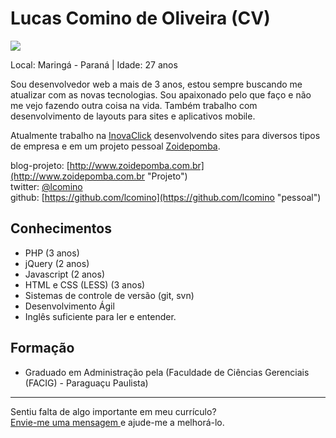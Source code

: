 # Lucas Comino de Oliveira (CV)

<img src="https://avatars0.githubusercontent.com/u/671356?s=200" />

Local: Maringá - Paraná | Idade: 27 anos

Sou desenvolvedor web a mais de 3 anos, estou sempre buscando me atualizar com as novas tecnologias. Sou apaixonado pelo que faço e não me vejo fazendo outra coisa na vida.
Também trabalho com desenvolvimento de layouts para sites e aplicativos mobile.

Atualmente trabalho na [InovaClick](http://www.inovaclick.com.br "Link") desenvolvendo sites para diversos tipos de empresa e em um projeto pessoal [Zoidepomba](http://zoidepomba.com.br "link").

blog-projeto: [http://www.zoidepomba.com.br](http://www.zoidepomba.com.br "Projeto")  
twitter: [@lcomino](http://twitter.com/lcomino "pessoal")  
github: [https://github.com/lcomino](https://github.com/lcomino "pessoal")  

## Conhecimentos

* PHP (3 anos)
* jQuery (2 anos)
* Javascript (2 anos)
* HTML e CSS (LESS) (3 anos)
* Sistemas de controle de versão (git, svn)
* Desenvolvimento Ágil
* Inglês suficiente para ler e entender.

## Formação

* Graduado em Administração pela (Faculdade de Ciências Gerenciais (FACIG) - Paraguaçu Paulista)


--- 
  
Sentiu falta de algo importante em meu currículo?  
[Envie-me uma mensagem ](mailto:lcomino3d@gmail.com "Envie-me uma mensagem ") e ajude-me a melhorá-lo.
